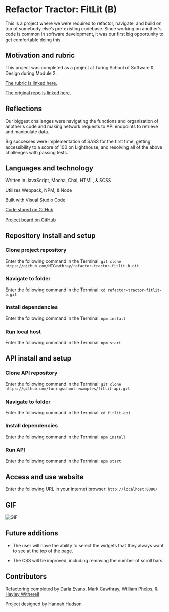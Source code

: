 # Refactor Tractor: FitLit (B)

This is a project where we were required to refactor, navigate, and build on top of somebody else’s pre-existing codebase. Since working on another's code is common in software development, it was our first big opportunity to get comfortable doing this.

## Motivation and rubric

This project was completed as a project at Turing School of Software & Design during Module 2.

[The rubric is linked here.](https://frontend.turing.edu/projects/module-2/refactor-tractor-choice.html)

[The original repo is linked here.](https://github.com/turingschool-examples/refactor-tractor-fitlit-b)

## Reflections

Our biggest challenges were navigating the functions and organization of another's code and making network requests to API endpoints to retrieve and manipulate data.

Big successes were implementation of SASS for the first time, getting accessibility to a score of 100 on Lighthouse, and resolving all of the above challenges with passing tests.

## Languages and technology

Written in JavaScript, Mocha, Chai, HTML, & SCSS

Utilizes Webpack, NPM, & Node

Built with Visual Studio Code

[Code stored on GitHub](https://github.com/MTCawthray/refactor-tractor-fitlit-b)

[Project board on GitHub](https://github.com/MTCawthray/refactor-tractor-fitlit-b/projects/1)

## Repository install and setup

### Clone project repository

Enter the following command in the Terminal:
`git clone https://github.com/MTCawthray/refactor-tractor-fitlit-b.git`

### Navigate to folder

Enter the following command in the Terminal:
`cd refactor-tractor-fitlit-b.git`

### Install dependencies

Enter the following command in the Terminal:
`npm install`

### Run local host

Enter the following command in the Terminal:
`npm start`

## API install and setup

### Clone API repository

Enter the following command in the Terminal:
`git clone https://github.com/turingschool-examples/fitlit-api.git`

### Navigate to folder

Enter the following command in the Terminal:
`cd fitlit-api`

### Install dependencies

Enter the following command in the Terminal:
`npm install`

### Run API

Enter the following command in the Terminal:
`npm start`

## Access and use website

Enter the following URL in your internet browser:
`http://localhost:8080/`

## GIF

![GIF](assets/refactor-fitlit.gif) 

## Future additions

* The user will have the ability to select the widgets that they always want to see at the top of the page.

* The CSS will be improved, including removing the number of scroll bars.

## Contributors

Refactoring completed by [Darla Evans](https://github.com/darlaevans2000), [Mark Cawthray](https://github.com/MTCawthray), [William Phelps](https://github.com/williamphelps13), & [Hayley Witherell](https://github.com/hayleyw7)

Project designed by [Hannah Hudson](https://github.com/hannahhch)